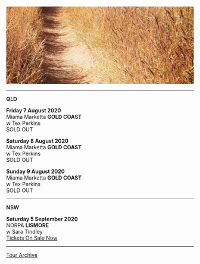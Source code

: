 ![](data/image/news/tourbanner2.jpg)

* * * * *

**QLD**

**Friday 7 August 2020**\
Miama Marketta **GOLD COAST**\
w Tex Perkins\
SOLD OUT  

**Saturday 8 August 2020**\
Miama Marketta **GOLD COAST**\
w Tex Perkins\
SOLD OUT  

**Sunday 9 August 2020**\
Miama Marketta **GOLD COAST**\
w Tex Perkins\
SOLD OUT  

* * * * *

**NSW**

**Saturday 5 September 2020**\
NORPA **LISMORE**\
w Sara Tindley\
[Tickets On Sale Now](http://www.norpa.org.au)  

* * * * * 

[Tour Archive](tour/archive)
